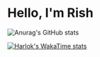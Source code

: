 # Hello, I'm Rish

![Anurag's GitHub stats](https://github-readme-stats.vercel.app/api?username=rishab-alt&show_icons=true&theme=dracula)

[![Harlok's WakaTime stats](https://github-readme-stats.vercel.app/api/wakatime?username=rishab-alt)](https://github.com/rishab-alt/github-readme-stats)
